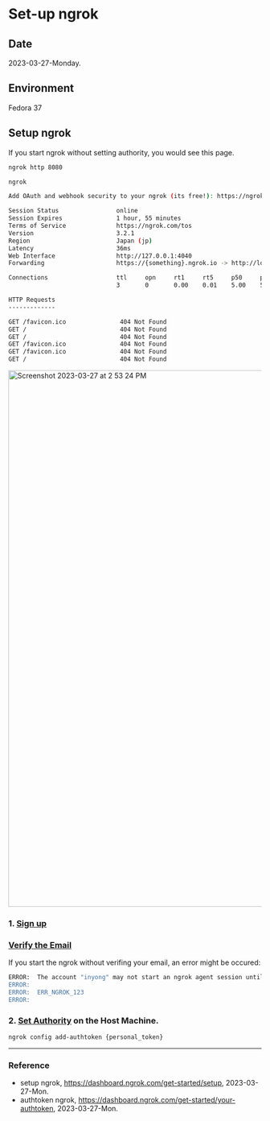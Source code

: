 # Set-up ngrok

## Date

2023-03-27-Monday.

## Environment

Fedora 37

## Setup ngrok

If you start ngrok without setting authority, you would see this page.

```Bash
ngrok http 8080
```

```Bash
ngrok                                                                                                                                                              (Ctrl+C to quit)

Add OAuth and webhook security to your ngrok (its free!): https://ngrok.com/free

Session Status                online
Session Expires               1 hour, 55 minutes
Terms of Service              https://ngrok.com/tos
Version                       3.2.1
Region                        Japan (jp)
Latency                       36ms
Web Interface                 http://127.0.0.1:4040
Forwarding                    https://{something}.ngrok.io -> http://localhost:8080

Connections                   ttl     opn     rt1     rt5     p50     p90
                              3       0       0.00    0.01    5.00    5.00

HTTP Requests
-------------

GET /favicon.ico               404 Not Found
GET /                          404 Not Found
GET /                          404 Not Found
GET /favicon.ico               404 Not Found
GET /favicon.ico               404 Not Found
GET /                          404 Not Found
```

<img width="1066" alt="Screenshot 2023-03-27 at 2 53 24 PM" src="https://user-images.githubusercontent.com/20737479/227852430-0234c832-ac9f-4aec-809e-4352eae89968.png">

### 1. [Sign up](https://dashboard.ngrok.com/get-started/setup)


### [Verify the Email](https://dashboard.ngrok.com/user/settings)

If you start the ngrok without verifing your email, an error might be occured:

```Bash
ERROR:  The account "inyong" may not start an ngrok agent session until the admin's email address is verified. Verify your email at https://dashboard.ngrok.com/user/settings
ERROR:
ERROR:  ERR_NGROK_123
ERROR:
```

### 2. [Set Authority](https://dashboard.ngrok.com/get-started/your-authtoken) on the Host Machine.

```Bash
ngrok config add-authtoken {personal_token}
```

---

### Reference
- setup ngrok, https://dashboard.ngrok.com/get-started/setup, 2023-03-27-Mon.
- authtoken ngrok, https://dashboard.ngrok.com/get-started/your-authtoken, 2023-03-27-Mon.
